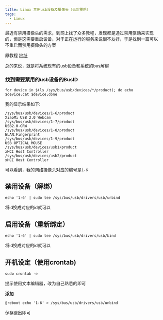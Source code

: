 ```yaml
---
title: Linux 禁用usb设备及摄像头（无需重启）
tags:
  - Linux
---
```


最近有禁用摄像头的需求，到网上找了众多教程，发现都是通过禁用驱动来实现的，但是这需要重启设备，对于正在运行的服务来说很不友好，于是找到一篇可以不重启而禁用摄像头的方案

原教程 [地址](https://karlcode.owtelse.com/blog/2017/01/09/disabling-usb-ports-on-linux/#:~:text=Disabling%20the%20Webcam%20or%20USB%20Ports%20on%20Linux,want%20to%20disable%20this%20port%20at%20start-up.%20)

总的来说，就是将系统现有的usb设备和系统的bus解绑

### 找到需要禁用的usb设备的BusID ###

```
for device in $(ls /sys/bus/usb/devices/*/product); do echo $device;cat $device;done
```

我的显示结果如下:
```
/sys/bus/usb/devices/1-6/product
XiaoMi USB 2.0 Webcam
/sys/bus/usb/devices/1-7/product
USB2.0-CRW
/sys/bus/usb/devices/1-8/product
ELAN:Fingerprint
/sys/bus/usb/devices/1-9/product
USB OPTICAL MOUSE 
/sys/bus/usb/devices/usb1/product
xHCI Host Controller
/sys/bus/usb/devices/usb2/product
xHCI Host Controller
```

可以看到，我的网络摄像头对应的编号是`1-6`

## 禁用设备（解绑） ##
```
echo '1-6' | sudo tee /sys/bus/usb/drivers/usb/unbind
```

将id换成对应的id就可以

## 启用设备（重新绑定） ##
```
echo '1-6' | sudo tee /sys/bus/usb/drivers/usb/bind
```

将id换成对应的id就可以

## 开机设定（使用crontab) ##
```
sudo crontab -e
```

提示使用文本编辑器，改为自己熟悉的即可

**添加**
```
@reboot echo '1-6' > /sys/bus/usb/drivers/usb/unbind
```

保存退出即可